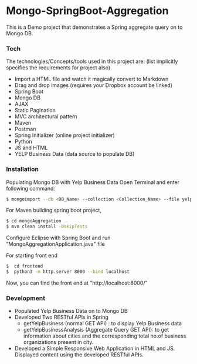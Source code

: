 # Mongo-SpringBoot-Aggregation
This is a Demo project that demonstrates a Spring aggregate query on to Mongo DB.
### Tech
The technologies/Concepts/tools used in this project are: (list implicitly specifies the requirements for project also)
- Import a HTML file and watch it magically convert to Markdown
- Drag and drop images (requires your Dropbox account be linked)
- Spring Boot
- Mongo DB
- AJAX
- Static Pagination
- MVC architectural pattern
- Maven
- Postman
- Spring Initializer (online project initializer)
- Python
- JS and HTML
- YELP Business Data (data source to populate DB)
### Installation

Populating Mongo DB with Yelp Business Data
Open Terminal and enter following command:
```sh
$ mongoimport --db <DB_Name> --collection <Collection_Name> --file yelp_academic_dataset_business.json
```

For Maven building spring boot project, 
```sh
$ cd mongoAggregation
$ mvn clean install -DskipTests
```

Configure Eclipse with Spring Boot and run "MongoAggregationApplication.java" file

For starting front end

```sh
$  cd frontend
$  python3 -m http.server 8000 --bind localhost
```
Now, you can find the front end at "http://localhost:8000/"

### Development
- Populated Yelp Business Data on to Mongo DB
- Developed Two RESTful APIs in Spring
    - getYelpBusiness (normal GET API) : to display Yelp Business data  
    - getYelpBusinessAnalysis (Aggregate Query GET API): to get information about cities and the corresponding total no.of business organizations present in city.
- Developed a Simple Responsive Web Application in HTML and JS. Displayed content using the developed RESTful APIs. 


